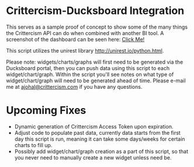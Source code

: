 Crittercism-Ducksboard Integration
======================

This serves as a sample proof of concept to show some of the many things the Crittercism API can do when combined with another BI tool. A screenshot of the dashboard can be seen here: [Click Me!](http://i.imgur.com/BK6bxH1.png)

This script utilizes the unirest library http://unirest.io/python.html. 

Please note: widgets/charts/graphs will first need to be generated via the Ducksboard portal, then you can push data using this script to each widget/chart/graph. Within the script you'll see notes on what type of widget/chart/graph will need to be generated ahead of time. Please e-mail me at ajohal@crittercism.com if you have any questions.


Upcoming Fixes
======================
* Dynamic generation of Crittercism Access Token upon expiration.
* Adjust code to populate past data, currently data starts from the first day this script is run, meaning it can take some days/weeks for certain charts to fill up.
* Possibly add widget/chart/graph creation as a part of this script, so that you never need to manually create a new widget unless need be.
